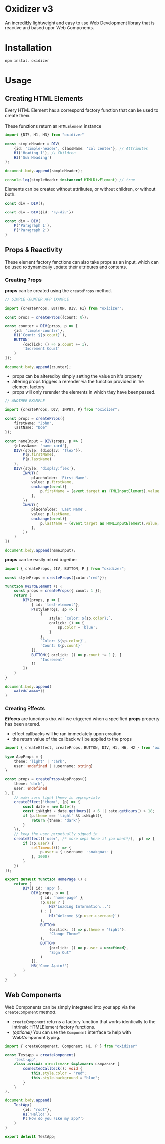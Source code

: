 # Oxidizer v3
An incredibly lightweight and easy to use Web Development library that is reactive and based upon Web Components.

# Installation
```bash
npm install oxidizer
```

# Usage

## Creating HTML Elements
Every HTML Element has a correspond factory function that can be used to create them. 
<br/><br/>
These functions return an `HTMLElement` instance

```typescript
import {DIV, H1, H3} from "oxidizer"

const simpleHeader = DIV(
    {id: 'simple-header', className: 'col center'}, // Attributes
    H1('Heading 1'), // Children
    H3('Sub Heading')
);

document.body.append(simpleHeader);

console.log(simpleHeader instanceof HTMLDivElement) // true
```

Elements can be created without attributes, or without children, or without both.
```typescript
const div = DIV();
```
```typescript
const div = DIV({id: 'my-div'})
```
```typescript
const div = DIV(
    P('Paragraph 1'),
    P('Paragraph 2')
)
```

## Props & Reactivity
These element factory functions can also take props as an input, which can be used to dynamically update their attributes and contents.

### Creating Props
**props** can be created using the `createProps` method.
```typescript
// SIMPLE COUNTER APP EXAMPLE

import {createProps, BUTTON, DIV, H1} from "oxidizer";

const props = createProps({count: 0});

const counter = DIV(props, p => [
    {id: 'simple-counter'},
    H1(`Count: ${p.count}`),
    BUTTON(
        {onclick: () => p.count += 1},
        'Increment Count'
    )
]);

document.body.append(counter);
```
* props can be altered by simply setting the value on it's property
* altering props triggers a rerender via the function provided in the element factory
* props will only rerender the elements in which they have been passed.

```typescript
// ANOTHER EXAMPLE

import {createProps, DIV, INPUT, P} from "oxidizer";

const props = createProps({
    firstName: "John",
    lastName: "Doe"
});

const nameInput = DIV(props, p => [
    {className: 'name-card'},
    DIV({style: {display: 'flex'}},
        P(p.firstName),
        P(p.lastName)
    ),
    DIV({style: 'display:flex'}, 
        INPUT({
            placeholder: 'First Name', 
            value: p.firstName,
            onchange(event){
                p.firstName = (event.target as HTMLInputElement).value;
            },
        }),
        INPUT({
            placeholder: 'Last Name', 
            value: p.lastName,
            onchange(event){
                p.lastName = (event.target as HTMLInputElement).value;
            },
        }),
    )
])

document.body.append(nameInput);
```
**props** can be easily mixed together
```typescript
import { createProps, DIV, BUTTON, P } from "oxidizer";

const styleProps = createProps({color:'red'});

function WeirdElement () {
    const props = createProps({ count: 1 });
    return (
        DIV(props, p => [
            { id: 'test-element'}, 
            P(styleProps, sp => [
                {
                    style: `color: ${sp.color};`, 
                    onclick: () => {
                        sp.color = 'blue';
                    }
                },
                `Color: ${sp.color}`,
                `Count: ${p.count}`
            ]),
            BUTTON({ onclick: () => p.count += 1 }, [
                "Increment"
            ])
        ])
    )
}

document.body.append(
    WeirdElement()
)
```
### Creating Effects
**Effects** are functions that will we triggered when a specified **props** property has been altered.
* effect callbacks will be ran immediately upon creation
* the return value of the callback will be applied to the props
```typescript
import { createEffect, createProps, BUTTON, DIV, H1, H6, H2 } from "oxidizer";

type AppProps = {
    theme: 'light' | 'dark',
    user: undefined | {username: string}
}

const props = createProps<AppProps>({
    theme: 'dark',
    user: undefined
}, [
    // make sure light theme is appropriate
    createEffect('theme', (p) => {
        const date = new Date();
        const isNight = date.getHours() < 6 || date.getHours() > 18;
        if (p.theme === 'light' && isNight){
            return {theme: 'dark'}
        }
    }),
    // keep the user perpetually signed in
    createEffect(['user', /* more deps here if you want*/], (p) => {
        if (!p.user) {
            setTimeout(() => {
                p.user = { username: "snakgoat" }
            }, 3000)
        }
    })
]);

export default function HomePage () {
    return (
        DIV({ id: 'app' },
            DIV(props, p => [
                { id: 'home-page' },
                !p.user ? (
                    H2('Loading Information...')
                ) : (
                    H1(`Welcome ${p.user.username}`)
                ),
                BUTTON(
                    {onclick: () => p.theme = 'light'}, 
                    "Change Theme"
                ),
                BUTTON(
                    {onclick: () => p.user = undefined}, 
                    "Sign Out"
                )
            ]),
            H6('Come Again!')
        )
    )
}
```

## Web Components
Web Components can be simply integrated into your app via the `createComponent` method.
* `createComponent` returns a factory function that works identically to the intrinsic HTMLElement factory functions.
* *(optional)* You can use the `Component` interface to help with WebComponent typing.
```typescript
import { createComponent, Component, H1, P } from "oxidizer";

const TestApp = createComponent(
    'test-app',
    class extends HTMLElement implements Component {
        connectedCallback(): void {
            this.style.color = "red";
            this.style.background = "blue";
        }
    }
);

document.body.append(
    TestApp(
        {id: "root"}, 
        H1('Hello!'),
        P('How do you like my app?')
    )
)

export default TestApp;
```